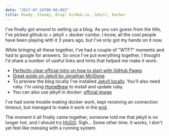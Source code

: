 ```yaml
---
date: "2017-07-24T00:00:00Z"
title: Ready, Steady, Blog! GitHub.io, Jekyll, Docker
---
```


I've finally got around to setting up a blog. As you can guess from the title, I've picked github.io + jekyll + docker combo. 
I know, all the cool people have been playing with it 3 years ago, but I've only got my hands on it now. 
 
While bringing all these together, I've had a couple of "WTF?" moments and had to google for answers. 
So once I've put everything together, I thought I'd share a number of useful links and hints 
that helped me make it work:  

* [Perfectly clear official intro on how to start with GitHub Pages](https://pages.github.com/) 
* [Great guide on Jekyll by Jonathan McGlone](http://jmcglone.com/guides/github-pages/)
* To preview the blog locally I've installed [Jekyll locally](https://help.github.com/articles/setting-up-your-github-pages-site-locally-with-jekyll/). You'll also need ruby. I'm using [HomeBrew](https://brew.sh) to install and update ruby.
* You can also use jekyll in docker: [official image](https://hub.docker.com/r/jekyll/jekyll/) 

I've had some trouble making docker work, kept receiving an connection timeout, but managed to make it work in the [end](https://github.com/docker/for-mac/issues/1601).

The moment it all finally came together, someone told me that jekyll is no longer hot, and I should try [HUGO](https://gohugo.io/). Sigh... Some other time. It works, I don't yet feel like messing with a running system. 


   







